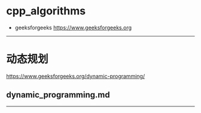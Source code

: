 # cpp_algorithms

* geeksforgeeks https://www.geeksforgeeks.org

--------------------------------------------------------------------------------

# 动态规划

https://www.geeksforgeeks.org/dynamic-programming/

## dynamic_programming.md

--------------------------------------------------------------------------------






















